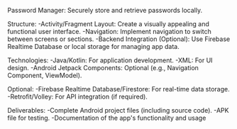 Password Manager: Securely store and retrieve passwords locally.

Structure:
-Activity/Fragment Layout: Create a visually appealing and functional user interface.
-Navigation: Implement navigation to switch between screens or sections.
-Backend Integration (Optional): Use Firebase Realtime Database or local storage for managing app data.

Technologies:
-Java/Kotlin: For application development.
-XML: For UI design.
-Android Jetpack Components: Optional (e.g., Navigation Component, ViewModel).

Optional:
-Firebase Realtime Database/Firestore: For real-time data storage.
-Retrofit/Volley: For API integration (if required).

Deliverables:
-Complete Android project files (including source code).
-APK file for testing.
-Documentation of the app's functionality and usage



